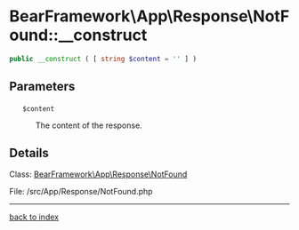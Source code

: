 # BearFramework\App\Response\NotFound::__construct

```php
public __construct ( [ string $content = '' ] )
```

## Parameters

&nbsp;&nbsp;&nbsp;&nbsp;&nbsp;&nbsp;`$content`

&nbsp;&nbsp;&nbsp;&nbsp;&nbsp;&nbsp;&nbsp;&nbsp;&nbsp;&nbsp;&nbsp;&nbsp;The content of the response.

## Details

Class: [BearFramework\App\Response\NotFound](bearframework.app.response.notfound.class.md)

File: /src/App/Response/NotFound.php

---

[back to index](index.md)

